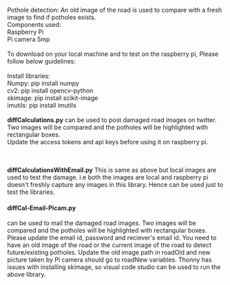 Pothole detection: An old image of the road is used to compare with a fresh image to find if potholes exists.
<br />
Components used:  <br />
Raspberry Pi <br />
Pi camera 5mp <br />
<br />
To download on your local machine and to test on the raspberry pi, Please follow below guidelines: <br />
<br />
Install libraries:  <br />
Numpy: pip install numpy  <br />
cv2:  pip install opencv-python  <br />
skimage: pip install scikit-image <br />
imutils: pip install imutils <br />
<br />
<b>diffCalculations.py</b> can be used to post damaged road images on twitter. Two images will be compared and the potholes will be highlighted with rectangular boxes. <br />
Update the access tokens and api keys before using it on raspberry pi.<br />
 <br />

<br />
<b>diffCalculationsWithEmail.py</b> This is same as above but local images are used to test the damage. i.e both the images are local and raspberry pi doesn't freshly capture any images in this library. Hence can be used just to test the libraries.

<h4>diffCal-Email-Picam.py</h4> can be used to mail the damaged road images. Two images will be compared and the potholes will be highlighted with rectangular boxes. <br />
Please update the email id, password and reciever's email id.
You need to have an old image of the road or the current image of the road to detect future/existing potholes. Update the old image path in roadOld and new picture taken by Pi camera should go to roadNew variables.
Thonny has issues with installing skimage, so visual code studio can be used to run the above library.
